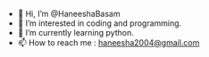 - 👋 Hi, I’m @HaneeshaBasam
- 👀 I’m interested in coding and programming.
- 🌱 I’m currently learning python.
- 📫 How to reach me : haneesha2004@gmail.com

<!---
HaneeshaBasam/HaneeshaBasam is a ✨ special ✨ repository because its `README.md` (this file) appears on your GitHub profile.
You can click the Preview link to take a look at your changes.
--->
